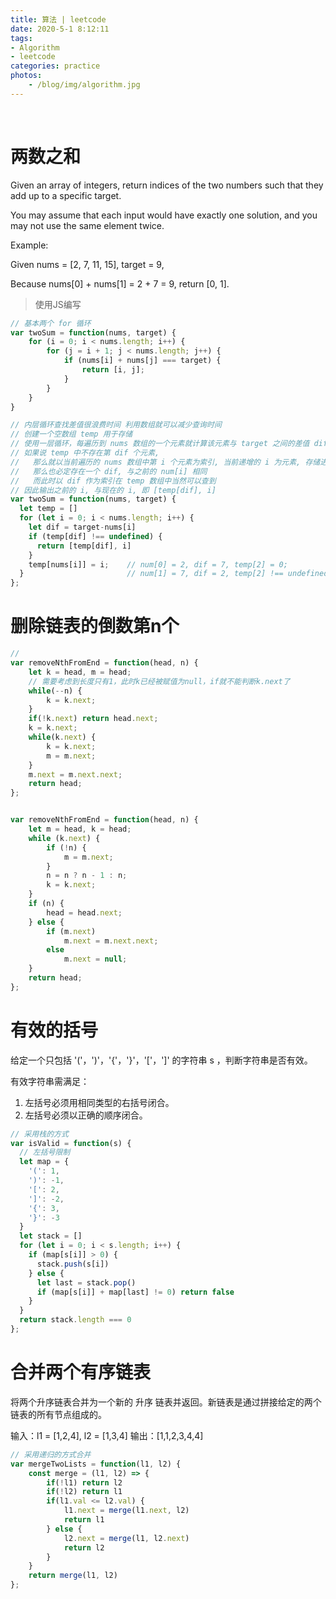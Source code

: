 ```yaml
---
title: 算法 | leetcode
date: 2020-5-1 8:12:11
tags: 
- Algorithm
- leetcode
categories: practice
photos:
    - /blog/img/algorithm.jpg
---
```


<br>
<!--more-->

# 两数之和

Given an array of integers, return indices of the two numbers such that they add up to a specific target.

You may assume that each input would have exactly one solution, and you may not use the same element twice.

Example:

Given nums = [2, 7, 11, 15], target = 9,

Because nums[0] + nums[1] = 2 + 7 = 9,
return [0, 1].


>使用JS编写

```js
// 基本两个 for 循环
var twoSum = function(nums, target) {
    for (i = 0; i < nums.length; i++) {
        for (j = i + 1; j < nums.length; j++) {
            if (nums[i] + nums[j] === target) {
                return [i, j];
            }
        }
    }
}

// 内层循环查找差值很浪费时间 利用数组就可以减少查询时间
// 创建一个空数组 temp 用于存储
// 使用一层循环，每遍历到 nums 数组的一个元素就计算该元素与 target 之间的差值 dif
// 如果说 temp 中不存在第 dif 个元素, 
//   那么就以当前遍历的 nums 数组中第 i 个元素为索引, 当前递增的 i 为元素, 存储进 temp 数组中
//   那么也必定存在一个 dif, 与之前的 num[i] 相同
//   而此时以 dif 作为索引在 temp 数组中当然可以查到
// 因此输出之前的 i, 与现在的 i, 即 [temp[dif], i]
var twoSum = function(nums, target) {
  let temp = []
  for (let i = 0; i < nums.length; i++) {
    let dif = target-nums[i]
    if (temp[dif] !== undefined) {
      return [temp[dif], i]
    }
    temp[nums[i]] = i;    // num[0] = 2, dif = 7, temp[2] = 0; 
  }                       // num[1] = 7, dif = 2, temp[2] !== undefined
};
```

# 删除链表的倒数第n个

```js
// 
var removeNthFromEnd = function(head, n) {
    let k = head, m = head;
    // 需要考虑到长度只有1，此时k已经被赋值为null，if就不能判断k.next了
    while(--n) {
        k = k.next;
    }
    if(!k.next) return head.next;
    k = k.next;
    while(k.next) {
        k = k.next;
        m = m.next;
    }
    m.next = m.next.next;
    return head;
};


var removeNthFromEnd = function(head, n) {
    let m = head, k = head;
    while (k.next) {
        if (!n) {
            m = m.next;
        }
        n = n ? n - 1 : n;
        k = k.next;
    }
    if (n) {
        head = head.next;
    } else {
        if (m.next)
            m.next = m.next.next;
        else
            m.next = null;
    }
    return head;
};
```

# 有效的括号

给定一个只包括 '('，')'，'{'，'}'，'['，']' 的字符串 s ，判断字符串是否有效。

有效字符串需满足：

1. 左括号必须用相同类型的右括号闭合。
2. 左括号必须以正确的顺序闭合。

```js
// 采用栈的方式
var isValid = function(s) {
  // 左括号限制
  let map = {
    '(': 1,
    ')': -1,
    '[': 2,
    ']': -2,
    '{': 3,
    '}': -3
  }
  let stack = []
  for (let i = 0; i < s.length; i++) {
    if (map[s[i]] > 0) {
      stack.push(s[i])
    } else {
      let last = stack.pop()
      if (map[s[i]] + map[last] != 0) return false
    }
  }
  return stack.length === 0
};
```

# 合并两个有序链表

将两个升序链表合并为一个新的 升序 链表并返回。新链表是通过拼接给定的两个链表的所有节点组成的。 

输入：l1 = [1,2,4], l2 = [1,3,4]
输出：[1,1,2,3,4,4]

```js
// 采用递归的方式合并
var mergeTwoLists = function(l1, l2) {
    const merge = (l1, l2) => {
        if(!l1) return l2
        if(!l2) return l1
        if(l1.val <= l2.val) {
            l1.next = merge(l1.next, l2)
            return l1
        } else {
            l2.next = merge(l1, l2.next)
            return l2
        }
    }
    return merge(l1, l2)
};
```
